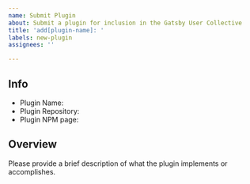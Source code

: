 ```yaml
---
name: Submit Plugin
about: Submit a plugin for inclusion in the Gatsby User Collective
title: 'add[plugin-name]: '
labels: new-plugin
assignees: ''

---
```


<!--
This form is only for maintainers who would like to move their plugins to the Gatsby User Collective repository. If you have questions around the process, feel free to still fill out this form and we can start the conversation, form submission is by no means a final decision by either party. 
 
If you are looking to suggest a plugin should be included here, please [start a discussion](https://github.com/gatsby-uc/plugins/discussions/new).
-->

## Info

- Plugin Name:
- Plugin Repository:
- Plugin NPM page: 


## Overview

Please provide a brief description of what the plugin implements or accomplishes.
